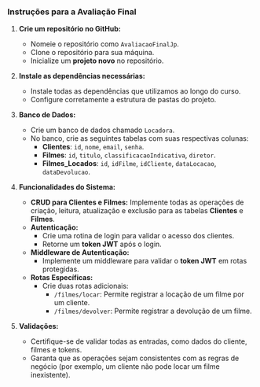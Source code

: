 ### Instruções para a Avaliação Final

1. **Crie um repositório no GitHub:**

   - Nomeie o repositório como `AvaliacaoFinalJp`.
   - Clone o repositório para sua máquina.
   - Inicialize um **projeto novo** no repositório.

2. **Instale as dependências necessárias:**

   - Instale todas as dependências que utilizamos ao longo do curso.
   - Configure corretamente a estrutura de pastas do projeto.

3. **Banco de Dados:**

   - Crie um banco de dados chamado `Locadora`.
   - No banco, crie as seguintes tabelas com suas respectivas colunas:
     - **Clientes**: `id`, `nome`, `email`, `senha`.
     - **Filmes**: `id`, `titulo`, `classificacaoIndicativa`, `diretor`.
     - **Filmes_Locados**: `id`, `idFilme`, `idCliente`, `dataLocacao`, `dataDevolucao`.

4. **Funcionalidades do Sistema:**

   - **CRUD para Clientes e Filmes:**
     Implemente todas as operações de criação, leitura, atualização e exclusão para as tabelas **Clientes** e **Filmes**.
   - **Autenticação:**
     - Crie uma rotina de login para validar o acesso dos clientes.
     - Retorne um **token JWT** após o login.
   - **Middleware de Autenticação:**
     - Implemente um middleware para validar o **token JWT** em rotas protegidas.
   - **Rotas Específicas:**
     - Crie duas rotas adicionais:
       - `/filmes/locar`: Permite registrar a locação de um filme por um cliente.
       - `/filmes/devolver`: Permite registrar a devolução de um filme.

5. **Validações:**
   - Certifique-se de validar todas as entradas, como dados do cliente, filmes e tokens.
   - Garanta que as operações sejam consistentes com as regras de negócio (por exemplo, um cliente não pode locar um filme inexistente).
